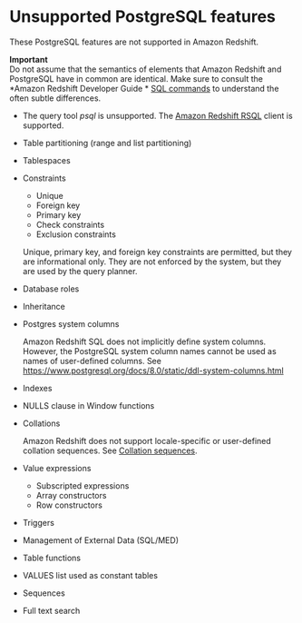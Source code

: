 # Unsupported PostgreSQL features<a name="c_unsupported-postgresql-features"></a>

These PostgreSQL features are not supported in Amazon Redshift\.

**Important**  
Do not assume that the semantics of elements that Amazon Redshift and PostgreSQL have in common are identical\. Make sure to consult the *Amazon Redshift Developer Guide * [SQL commands](c_SQL_commands.md) to understand the often subtle differences\.
+ The query tool *psql* is unsupported\. The [Amazon Redshift RSQL](https://docs.aws.amazon.com/redshift/latest/mgmt/rsql-query-tool.html) client is supported\.
+ Table partitioning \(range and list partitioning\)
+ Tablespaces
+ Constraints
  + Unique
  + Foreign key
  + Primary key
  + Check constraints
  + Exclusion constraints

  Unique, primary key, and foreign key constraints are permitted, but they are informational only\. They are not enforced by the system, but they are used by the query planner\.
+ Database roles
+ Inheritance
+ Postgres system columns

  Amazon Redshift SQL does not implicitly define system columns\. However, the PostgreSQL system column names cannot be used as names of user\-defined columns\. See [https://www\.postgresql\.org/docs/8\.0/static/ddl\-system\-columns\.html](https://www.postgresql.org/docs/8.0/static/ddl-system-columns.html) 
+ Indexes
+ NULLS clause in Window functions
+ Collations

  Amazon Redshift does not support locale\-specific or user\-defined collation sequences\. See [Collation sequences](c_collation_sequences.md)\.
+ Value expressions
  + Subscripted expressions
  + Array constructors
  + Row constructors
+ Triggers
+ Management of External Data \(SQL/MED\)
+ Table functions
+ VALUES list used as constant tables
+ Sequences
+ Full text search